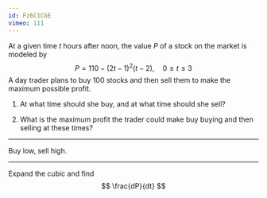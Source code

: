 ```yaml
---
id: Fz6C1CGE
vimeo: 111
---
```


At a given time $t$ hours after noon, the value $P$ of a stock on the market is modeled by
$$
P = 110 - (2t-1)^2(t-2), \quad 0 \leq t \leq 3
$$
A day trader plans to buy $100$ stocks and then sell them to make the maximum possible profit.

 1. At what time should she buy, and at what time should she sell?

 1. What is the maximum profit the trader could make buy buying and then selling at these times?

---

Buy low, sell high.

---

Expand the cubic and find
$$
\frac{dP}{dt}
$$
